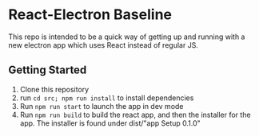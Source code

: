 # React-Electron Baseline
This repo is intended to be a quick way of getting up and running with a new electron app
which uses React instead of regular JS.

## Getting Started
1. Clone this repository
2. run `cd src; npm run install` to install dependencies
3. Run `npm run start` to launch the app in dev mode
4. Run `npm run build` to build the react app, and then the installer for the app. The installer is found under dist/"app Setup 0.1.0"